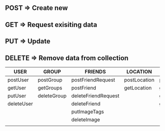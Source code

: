    ## POST     =>   Create new
   ## GET      =>   Request exisiting data
   ## PUT      =>   Update
   ## DELETE   =>   Remove data from collection
   
   
   |  USER    |  GROUP    |     FRIENDS       |  LOCATION   |   IMAGES    |  LOGIN/OUT    |
   |----------|-----------|-------------------|-------------|-------------|---------------|  
   |postUser  |postGroup  |postFriendRequest  |postLocation |postImageTag |loginWithEmail |       
   |getUser   |getGroups  |postFriend         |getLocation  |getImage     |loginWithGoogle| 
   |putUser   |deleteGroup|deleteFriendRequest|             |getImages    |logout         | 
   |deleteUser|           |deleteFriend       |             |getImageTags |
   |          |                                             |putImageTags |
   |          |                                             |deleteImage  |
   |          |
        
                                                       
           
   
   
   
   
                                            
   
   
   
   
   
   
   
   
             
         
         
                                        
   
   

   
   
                                        
   
   
   
   


